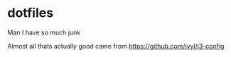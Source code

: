 dotfiles
========

Man I have so much junk


Almost all thats actually good came from https://github.com/ivyl/i3-config
